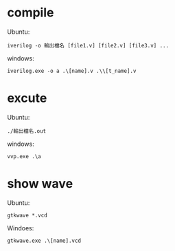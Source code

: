 # compile

Ubuntu:

    iverilog -o 輸出檔名 [file1.v] [file2.v] [file3.v] ...
    
windows: 

    iverilog.exe -o a .\[name].v .\\[t_name].v
    
# excute

Ubuntu:

    ./輸出檔名.out
    
windows:

    vvp.exe .\a

# show wave

Ubuntu:

    gtkwave *.vcd
    
Windoes:

    gtkwave.exe .\[name].vcd
